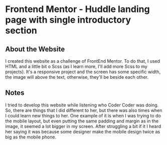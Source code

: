 # Frontend Mentor - Huddle landing page with single introductory section

## About the Website
I created this website as a challenge of FrontEnd Mentor.
To do that, I used HTML and a little bit o Scss (as I learn more, I'll add more Scss to my projects).
It's a responsive project and the screen has some specific width, the image will above the text, otherwise, they'll be beside each other.

## Notes
I tried to develop this website while listening who Coder Coder was doing.
So, there are things that I did different to her, but there was also times when I could learn new things to her.
One example of it is when I was trying to do the mobile layout, but even putting the same padding and margin as in the image, it seemed a lot bigger in my screen.
After struggling a bit if it I heard her saying it was because some designer make the mobile design twice as big as the mobile phone.
